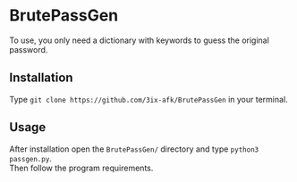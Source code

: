 <h1>BrutePassGen</h1>
To use, you only need a dictionary with keywords to guess the original password.
<h2>Installation</h2>
Type <code>git clone https://github.com/3ix-afk/BrutePassGen</code> in your terminal.
<h2>Usage</h2>
After installation open the <code>BrutePassGen/</code> directory and type <code>python3 passgen.py</code>.
<br>
Then follow the program requirements.
